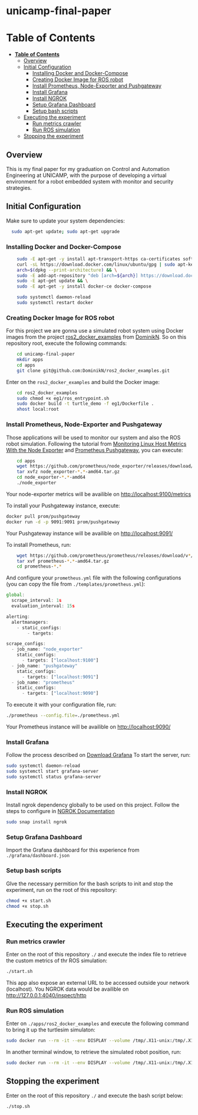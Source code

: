 # unicamp-final-paper

# **Table of Contents**

- [**Table of Contents**](#table-of-contents)
  - [Overview](#overview)
  - [Initial Configuration](#initial-configuration)
    - [Installing Docker and Docker-Compose](#installing-docker-and-docker-compose)
    - [Creating Docker Image for ROS robot](#creating-docker-image-for-ros-robot)
    - [Install Prometheus, Node-Exporter and Pushgateway](#install-prometheus-node-exporter-and-pushgateway)
    - [Install Grafana](#install-grafana)
    - [Install NGROK](#install-ngrok)
    - [Setup Grafana Dashboard](#setup-grafana-dashboard)
    - [Setup bash scripts](#setup-bash-scripts)
  - [Executing the experiment](#executing-the-experiment)
    - [Run metrics crawler](#run-metrics-crawler)
    - [Run ROS simulation](#run-ros-simulation)
  - [Stopping the experiment](#stopping-the-experiment)

## Overview

This is my final paper for my graduation on Control and Automation Engineering at UNICAMP, with the purpose of developing a virtual environment for a robot embedded system with monitor and security strategies.

## Initial Configuration

Make sure to update your system dependencies:

```bash
  sudo apt-get update; sudo apt-get upgrade
```

### Installing Docker and Docker-Compose

```bash
    sudo -E apt-get -y install apt-transport-https ca-certificates software-properties-common && \
    curl -sL https://download.docker.com/linux/ubuntu/gpg | sudo apt-key add - && \
    arch=$(dpkg --print-architecture) && \
    sudo -E add-apt-repository "deb [arch=${arch}] https://download.docker.com/linux/ubuntu $(lsb_release -cs) stable" && \
    sudo -E apt-get update && \
    sudo -E apt-get -y install docker-ce docker-compose
```

```bash
    sudo systemctl daemon-reload
    sudo systemctl restart docker
```

### Creating Docker Image for ROS robot

For this project we are gonna use a simulated robot system using Docker images from the project [ros2_docker_examples](https://github.com/DominikN/ros2_docker_examples) from [DominikN](https://github.com/DominikN). So on this repository root, execute the following commands:

```bash
    cd unicamp-final-paper
    mkdir apps
    cd apps
    git clone git@github.com:DominikN/ros2_docker_examples.git
```

Enter on the `ros2_docker_examples` and build the Docker image:

```bash
    cd ros2_docker_examples
    sudo chmod +x eg1/ros_entrypoint.sh
    sudo docker build -t turtle_demo -f eg1/Dockerfile .
    xhost local:root
```

### Install Prometheus, Node-Exporter and Pushgateway

Those applications will be used to monitor our system and also the ROS robot simulation. Following the tutorial from [Monitoring Linux Host Metrics With the Node Exporter](https://prometheus.io/docs/guides/node-exporter/) and [Prometheus Pushgateway](https://github.com/prometheus/pushgateway/blob/master/README.md), you can execute:

```bash
    cd apps
    wget https://github.com/prometheus/node_exporter/releases/download/v*/node_exporter-*.*.*.linux-amd64.tar.gz
    tar xvfz node_exporter-*.*-amd64.tar.gz
    cd node_exporter-*.*-amd64
    ./node_exporter
```

Your node-exporter metrics will be availible on <http://localhost:9100/metrics>

To install your Pushgateway instance, execute:

```bash
docker pull prom/pushgateway
docker run -d -p 9091:9091 prom/pushgateway
```

Your Pushgateway instance will be availible on <http://localhost:9091/>

To install Prometheus, run:

```bash
    wget https://github.com/prometheus/prometheus/releases/download/v*/prometheus-*.*-amd64.tar.gz
    tar xvf prometheus-*.*-amd64.tar.gz
    cd prometheus-*.*
```

And configure your `prometheus.yml` file with the following configurations (you can copy the file from `./templates/prometheus.yml`):

```javascript
global:
  scrape_interval: 1s
  evaluation_interval: 15s

alerting:
  alertmanagers:
    - static_configs:
        - targets:

scrape_configs:
  - job_name: "node_exporter"
    static_configs:
      - targets: ["localhost:9100"]
  - job_name: "pushgateway"
    static_configs:
      - targets: ["localhost:9091"]
  - job_name: "prometheus"
    static_configs:
      - targets: ["localhost:9090"]
```

To execute it with your configuration file, run:

```bash
./prometheus --config.file=./prometheus.yml
```

Your Prometheus instance will be availible on <http://localhost:9090/>

### Install Grafana

Follow the process described on [Download Grafana](https://grafana.com/grafana/download)
To start the server, run:

```bash
sudo systemctl daemon-reload
sudo systemctl start grafana-server
sudo systemctl status grafana-server
```

### Install NGROK

Install ngrok dependency globally to be used on this project. Follow the steps to configure in [NGROK Documentation](https://ngrok.com/)

```bash
sudo snap install ngrok
```

### Setup Grafana Dashboard

Import the Grafana dashboard for this experience from `./grafana/dashboard.json`

### Setup bash scripts

GIve the necessary permition for the bash scripts to init and stop the experiment, run on the root of this repository:

```bash
chmod +x start.sh
chmod +x stop.sh
```

## Executing the experiment

### Run metrics crawler

Enter on the root of this repository `./` and execute the index file to retrieve the custom metrics of thr ROS simulation:

```bash
./start.sh
```

This app also expose an external URL to be accessed outside your network (localhost). You NGROK data would be availible on <http://127.0.0.1:4040/inspect/http>

### Run ROS simulation

Enter on `./apps/ros2_docker_examples` and execute the following command to bring it up the turtlesim simulaton:

```bash
sudo docker run --rm -it --env DISPLAY --volume /tmp/.X11-unix:/tmp/.X11-unix:rw turtle_demo ros2 launch my_turtle_bringup turtlesim_demo.launch.py >> output.txt
```

In another terminal window, to retrieve the simulated robot position, run:

```bash
sudo docker run --rm -it --env DISPLAY --volume /tmp/.X11-unix:/tmp/.X11-unix:rw turtle_demo ros2 topic echo /turtle1/pose >> position.txt
```

## Stopping the experiment

Enter on the root of this repository `./` and execute the bash script below:

```bash
./stop.sh
```
